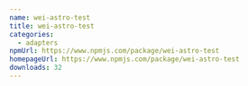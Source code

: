 ```yaml
---
name: wei-astro-test
title: wei-astro-test
categories:
  - adapters
npmUrl: https://www.npmjs.com/package/wei-astro-test
homepageUrl: https://www.npmjs.com/package/wei-astro-test
downloads: 32
---
```

